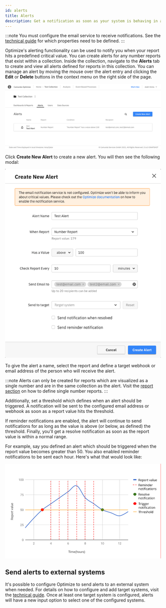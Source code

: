 ```yaml
---
id: alerts
title: Alerts
description: Get a notification as soon as your system is behaving in an unexpected manner.
---
```


:::note
You must configure the email service to receive notifications. See the [technical guide]($docs$/self-managed/optimize-deployment/setup/installation/) for which properties need to be defined.
:::

Optimize's alerting functionality can be used to notify you when your report hits a predefined critical value. You can create alerts for any number reports that exist within a collection. Inside the collection, navigate to the **Alerts** tab to create and view all alerts defined for reports in this collection. You can manage an alert by moving the mouse over the alert entry and clicking the **Edit** or **Delete** buttons in the context menu on the right side of the page.

![Alert overview](./img/alerts-overview.png)

Click **Create New Alert** to create a new alert. You will then see the following modal:

![Alert modal overview](./img/alert-modal-description.png)

To give the alert a name, select the report and define a target webhook or email address of the person who will receive the alert.

:::note
Alerts can only be created for reports which are visualized as a single number and are in the same collection as the alert. Visit the [report section](../creating-reports.md) on how to define single number reports.
:::

Additionally, set a threshold which defines when an alert should be triggered. A notification will be sent to the configured email address or webhook as soon as a report value hits the threshold.

If reminder notifications are enabled, the alert will continue to send notifications for as long as the value is above (or below, as defined) the threshold. Finally, you'll get a resolve notification as soon as the report value is within a normal range.

For example, say you defined an alert which should be triggered when the report value becomes greater than 50.
You also enabled reminder notifications to be sent each hour. Here's what that would look like:

![Notifications graph](./img/alert-notifications-graph.png)

## Send alerts to external systems

It's possible to configure Optimize to send alerts to an external system when needed. For details on how to configure and add target systems, visit the [technical guide]($docs$/self-managed/optimize-deployment/setup/installation/). Once at least one target system is configured, alerts will have a new input option to select one of the configured systems.
